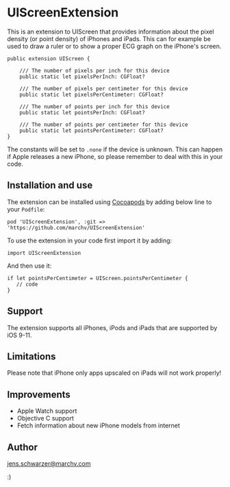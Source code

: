# UIScreenExtension

This is an extension to UIScreen that provides information about the pixel density (or point density) of iPhones and iPads. This can for example be used to draw a ruler or to show a proper ECG graph on the iPhone's screen.

    public extension UIScreen {
    
        /// The number of pixels per inch for this device
        public static let pixelsPerInch: CGFloat?
        
        /// The number of pixels per centimeter for this device
        public static let pixelsPerCentimeter: CGFloat?
        
        /// The number of points per inch for this device
        public static let pointsPerInch: CGFloat?
        
        /// The number of points per centimeter for this device
        public static let pointsPerCentimeter: CGFloat?
    }

The constants will be set to `.none` if the device is unknown. This can happen if Apple releases a new iPhone, so please remember to deal with this in your code.


## Installation and use

The extension can be installed using [Cocoapods](https://cocoapods.org/) by adding below line to your `Podfile`:

    pod 'UIScreenExtension', :git => 'https://github.com/marchv/UIScreenExtension'

To use the extension in your code first import it by adding:

    import UIScreenExtension
    
And then use it:

    if let pointsPerCentimeter = UIScreen.pointsPerCentimeter {
       // code
    }

## Support

The extension supports all iPhones, iPods and iPads that are supported by iOS 9-11.


## Limitations

Please note that iPhone only apps upscaled on iPads will not work properly!


## Improvements

* Apple Watch support
* Objective C support
* Fetch information about new iPhone models from internet

## Author

jens.schwarzer@marchv.com

:)

